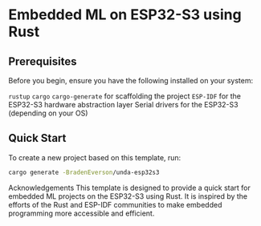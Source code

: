 # Embedded ML on ESP32-S3 using Rust
## Prerequisites
Before you begin, ensure you have the following installed on your system:

`rustup`
`cargo`
`cargo-generate` for scaffolding the project
`ESP-IDF` for the ESP32-S3 hardware abstraction layer
Serial drivers for the ESP32-S3 (depending on your OS)

## Quick Start
To create a new project based on this template, run:

```bash
cargo generate -BradenEverson/unda-esp32s3
```

Acknowledgements
This template is designed to provide a quick start for embedded ML projects on the ESP32-S3 using Rust. It is inspired by the efforts of the Rust and ESP-IDF communities to make embedded programming more accessible and efficient.
